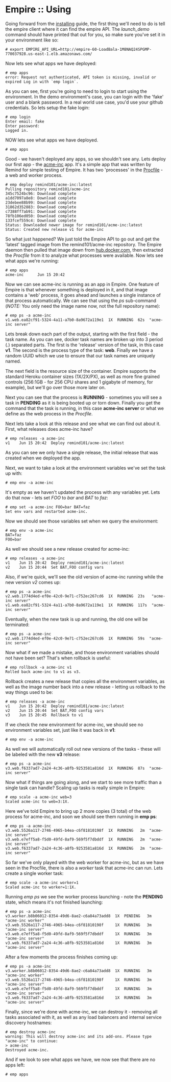 # Empire :: Using

Going forward from the [installing](./installing.md) guide, the first thing we'll need to do is tell the empire client where it can find the empire API. The *launch_demo* command should have printed that out for you, so make sure you've set it in your environment like so:

  ```console
  # export EMPIRE_API_URL=http://empire-60-LoadBala-1M8NAQ24SPGMP-770037928.us-east-1.elb.amazonaws.com/
  ```

Now lets see what apps we have deployed:

  ```console
  # emp apps
  error: Request not authenticated, API token is missing, invalid or expired Log in with `emp login`.
  ```
As you can see, first you're going to need to login to start using the environment. In the demo environment's case, you can login with the 'fake' user and a blank password. In a real world use case, you'd use your github credentials. So lets setup the fake login:

  ```console
  # emp login
  Enter email: fake
  Enter password:
  Logged in.
  ```
NOW lets see what apps we have deployed.

  ```console
  # emp apps
  ```

Good - we haven't deployed any apps, so we shouldn't see any. Lets deploy our first app - the [acme-inc](https://github.com/remind101/acme-inc) app. It's a simple app that was written by Remind for simple testing of Empire. It has two 'processes' in the [Procfile](https://github.com/remind101/acme-inc/blob/master/Procfile) - a web and worker process.

  ```console
  # emp deploy remind101/acme-inc:latest
  Pulling repository remind101/acme-inc
  345c7524bc96: Download complete
  a1dd7097a8e8: Download complete
  23debee88b99: Download complete
  31862d352883: Download complete
  c7388ff7ab91: Download complete
  78fb106ed050: Download complete
  133fcef559c4: Download complete
  Status: Downloaded newer image for remind101/acme-inc:latest
  Status: Created new release v1 for acme-inc
  ```

So what just happened? We just told the Empire API to go out and get the 'latest' tagged image from the remind101/acme-inc repository. The Empire daemon then pulled that image down from [hub.docker.com](http://hub.docker.com/), then extracted the *Procfile* from it to analyze what processes were available. Now lets see what apps we're running:

  ```console
  # emp apps
  acme-inc      Jun 15 20:42
  ```

Now we can see acme-inc is running as an app in Empire. One feature of Empire is that whenever something is deployed in it, and that image contains a 'web' process, it goes ahead and launches a single instance of that process automatically. We can see that using the *ps* sub-command (*NOTE:* You only need the image name now, not the full repository name):

  ```console
  # emp ps -a acme-inc
  v1.web.ea82cf91-5324-4a11-a7b0-8a9672a119e1  1X  RUNNING  62s  "acme-inc server"
  ```

Lets break down each part of the output, starting with the first field - the task name. As you can see, docker task names are broken up into 3 period (.) separated parts. The first is the 'release' version of the task, in this case **v1**. The second is the process type of the task: **web**. Finally we have a random UUID which we use to ensure that our task names are uniquely named.

The next field is the resource size of the container. Empire supports the standard Heroku container sizes (1X/2X/PX), as well as more fine grained controls (256:1GB - for 256 CPU shares and 1 gigabyte of memory, for example), but we'll go over those more later on.

Next you can see that the process is **RUNNING** - sometimes you will see a task in **PENDING** as it is being booted up or torn down. Finally you get the command that the task is running, in this case **acme-inc server** or what we define as the web process in the *Procfile*.

Next lets take a look at this release and see what we can find out about it. First, what releases does acme-inc have?

  ```console
  # emp releases -a acme-inc
  v1    Jun 15 20:42  Deploy remind101/acme-inc:latest
  ```

As you can see we only have a single release, the initial release that was created when we deployed the app.

Next, we want to take a look at the environment variables we've set the task up with:

  ```console
  # emp env -a acme-inc
  ```

It's empty as we haven't updated the process with any variables yet. Lets do that now - lets set *FOO* to *bar* and *BAT* to *faz*:

  ```console
  # emp set -a acme-inc FOO=bar BAT=faz
  Set env vars and restarted acme-inc.
  ```

Now we should see those variables set when we query the environment:

  ```console
  # emp env -a acme-inc
  BAT=faz
  FOO=bar
  ```

As well we should see a new release created for acme-inc:

  ```console
  # emp releases -a acme-inc
  v1    Jun 15 20:42  Deploy remind101/acme-inc:latest
  v2    Jun 15 20:44  Set BAT,FOO config vars
  ```

Also, if we're quick, we'll see the old version of acme-inc running while the new version *v2* comes up:

  ```console
  # emp ps -a acme-inc
  v2.web.1774d4ed-ef0e-42c0-9e71-c752ec267cd6  1X  RUNNING  23s   "acme-inc server"
  v1.web.ea82cf91-5324-4a11-a7b0-8a9672a119e1  1X  RUNNING  117s  "acme-inc server"
  ```

Eventually, when the new task is up and running, the old one will be terminated:

  ```console
  # emp ps -a acme-inc
  v2.web.1774d4ed-ef0e-42c0-9e71-c752ec267cd6  1X  RUNNING  59s  "acme-inc server"
  ```

Now what if we made a mistake, and those environment variables should not have been set? That's when rollback is useful:

  ```console
  # emp rollback -a acme-inc v1
  Rolled back acme-inc to v1 as v3.
  ```

Rollback creates a new release that copies all the environment variables, as well as the image number back into a new release - letting us rollback to the way things used to be:

  ```console
  # emp releases -a acme-inc
  v1    Jun 15 20:42  Deploy remind101/acme-inc:latest
  v2    Jun 15 20:44  Set BAT,FOO config vars
  v3    Jun 15 20:45  Rollback to v1
  ```

If we check the new environment for acme-inc, we should see no environment variables set, just like it was back in **v1**:

  ```console
  # emp env -a acme-inc
  ```

As well we will automatically roll out new versions of the tasks - these will be labeled with the new **v3** release:

  ```console
  # emp ps -a acme-inc
  v3.web.f6337ad7-2a24-4c36-a8fb-9253581a816d  1X  RUNNING  87s  "acme-inc server"
  ```

Now what if things are going along, and we start to see more traffic than a single task can handle? Scaling up tasks is really simple in Empire:

  ```console
  # emp scale -a acme-inc web=3
  Scaled acme-inc to web=3:1X.
  ```

Here we've told Empire to bring up 2 more copies (3 total) of the web process for acme-inc, and soon we should see them running in **emp ps**:

  ```console
  # emp ps -a acme-inc
  v3.web.5526a117-2746-4965-b4ea-c6f81810198f  1X  RUNNING   2m  "acme-inc server"
  v3.web.e7eff5a8-f5d0-49fd-8af9-569f5f7dbddf  1X  RUNNING   2m  "acme-inc server"
  v3.web.f6337ad7-2a24-4c36-a8fb-9253581a816d  1X  RUNNING   2m  "acme-inc server"
  ```

So far we've only played with the web worker for acme-inc, but as we have seen in the Procfile, there is also a *worker* task that acme-inc can run. Lets create a single worker task:

  ```console
  # emp scale -a acme-inc worker=1
  Scaled acme-inc to worker=1:1X.
  ```

Running *emp ps* we see the worker process launching - note the **PENDING** state, which means it's not finished launching:

  ```console
  # emp ps -a acme-inc
  v3.worker.b8b06012-8354-49d6-8ae2-c6a84a73add8  1X  PENDING   3m  "acme-inc worker"
  v3.web.5526a117-2746-4965-b4ea-c6f81810198f     1X  RUNNING   3m  "acme-inc server"
  v3.web.e7eff5a8-f5d0-49fd-8af9-569f5f7dbddf     1X  RUNNING   3m  "acme-inc server"
  v3.web.f6337ad7-2a24-4c36-a8fb-9253581a816d     1X  RUNNING   3m  "acme-inc server"
  ```

After a few moments the process finishes coming up:

  ```console
  # emp ps -a acme-inc
  v3.worker.b8b06012-8354-49d6-8ae2-c6a84a73add8  1X  RUNNING   3m  "acme-inc worker"
  v3.web.5526a117-2746-4965-b4ea-c6f81810198f     1X  RUNNING   3m  "acme-inc server"
  v3.web.e7eff5a8-f5d0-49fd-8af9-569f5f7dbddf     1X  RUNNING   3m  "acme-inc server"
  v3.web.f6337ad7-2a24-4c36-a8fb-9253581a816d     1X  RUNNING   3m  "acme-inc server"
  ```

Finally, since we're done with acme-inc, we can destroy it - removing all tasks associated with it, as well as any load balancers and internal service discovery hostnames:

  ```console
  # emp destroy acme-inc
  warning: This will destroy acme-inc and its add-ons. Please type "acme-inc" to continue:
  > acme-inc
  Destroyed acme-inc.
  ```

And if we look to see what apps we have, we now see that there are no apps left:
  ```console
  # emp apps
  ```
